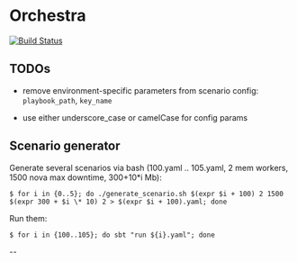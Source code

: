 # Orchestra

[![Build Status](https://travis-ci.org/timofei-durakov/orchestra.svg?branch=master)](https://travis-ci.org/timofei-durakov/orchestra)

## TODOs

- remove environment-specific parameters from scenario config: `playbook_path`, `key_name`

- use either underscore_case or camelCase for config params

## Scenario generator

Generate several scenarios via bash (100.yaml .. 105.yaml, 2 mem workers, 1500 nova max downtime, 300+10*i Mb):

	$ for i in {0..5}; do ./generate_scenario.sh $(expr $i + 100) 2 1500 $(expr 300 + $i \* 10) 2 > $(expr $i + 100).yaml; done

Run them:

	$ for i in {100..105}; do sbt "run ${i}.yaml"; done

--

